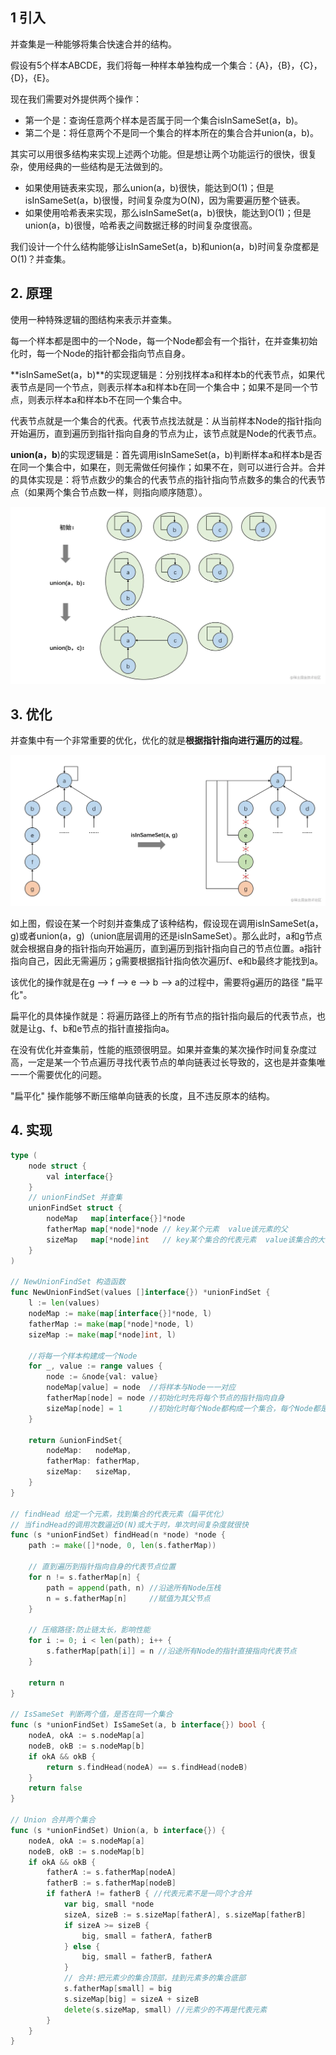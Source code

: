 ## 1  引入

并查集是一种能够将集合快速合并的结构。

假设有5个样本ABCDE，我们将每一种样本单独构成一个集合：{A}，{B}，{C}，{D}，{E}。

现在我们需要对外提供两个操作：

- 第一个是：查询任意两个样本是否属于同一个集合isInSameSet(a，b)。
- 第二个是：将任意两个不是同一个集合的样本所在的集合合并union(a，b)。

其实可以用很多结构来实现上述两个功能。但是想让两个功能运行的很快，很复杂，使用经典的一些结构是无法做到的。

- 如果使用链表来实现，那么union(a，b)很快，能达到O(1)；但是isInSameSet(a，b)很慢，时间复杂度为O(N)，因为需要遍历整个链表。
- 如果使用哈希表来实现，那么isInSameSet(a，b)很快，能达到O(1)；但是union(a，b)很慢，哈希表之间数据迁移的时间复杂度很高。

我们设计一个什么结构能够让isInSameSet(a，b)和union(a，b)时间复杂度都是O(1)？并查集。



## 2.  原理

使用一种特殊逻辑的图结构来表示并查集。

每一个样本都是图中的一个Node，每一个Node都会有一个指针，在并查集初始化时，每一个Node的指针都会指向节点自身。

**isInSameSet(a，b)**的实现逻辑是：分别找样本a和样本b的代表节点，如果代表节点是同一个节点，则表示样本a和样本b在同一个集合中；如果不是同一个节点，则表示样本a和样本b不在同一个集合中。

代表节点就是一个集合的代表。代表节点找法就是：从当前样本Node的指针指向开始遍历，直到遍历到指针指向自身的节点为止，该节点就是Node的代表节点。

**union(a，b**)的实现逻辑是：首先调用isInSameSet(a，b)判断样本a和样本b是否在同一个集合中，如果在，则无需做任何操作；如果不在，则可以进行合并。合并的具体实现是：将节点数少的集合的代表节点的指针指向节点数多的集合的代表节点（如果两个集合节点数一样，则指向顺序随意）。



![](img\并查集.png)


## 3. 优化

并查集中有一个非常重要的优化，优化的就是**根据指针指向进行遍历的过程**。

![](img\sameSet.png)

如上图，假设在某一个时刻并查集成了该种结构，假设现在调用isInSameSet(a，g)或者union(a，g)（union底层调用的还是isInSameSet）。那么此时，a和g节点就会根据自身的指针指向开始遍历，直到遍历到指针指向自己的节点位置。a指针指向自己，因此无需遍历；g需要根据指针指向依次遍历f、e和b最终才能找到a。

该优化的操作就是在g —> f —> e —> b —> a的过程中，需要将g遍历的路径 "扁平化"。

扁平化的具体操作就是：将遍历路径上的所有节点的指针指向最后的代表节点，也就是让g、f、b和e节点的指针直接指向a。

在没有优化并查集前，性能的瓶颈很明显。如果并查集的某次操作时间复杂度过高，一定是某一个节点遍历寻找代表节点的单向链表过长导致的，这也是并查集唯一一个需要优化的问题。

"扁平化" 操作能够不断压缩单向链表的长度，且不违反原本的结构。



## 4. 实现

```go
type (
	node struct {
		val interface{}
	}
	// unionFindSet 并查集
	unionFindSet struct {
		nodeMap   map[interface{}]*node
		fatherMap map[*node]*node // key某个元素  value该元素的父
		sizeMap   map[*node]int   // key某个集合的代表元素  value该集合的大小
	}
)

// NewUnionFindSet 构造函数
func NewUnionFindSet(values []interface{}) *unionFindSet {
	l := len(values)
	nodeMap := make(map[interface{}]*node, l)
	fatherMap := make(map[*node]*node, l)
	sizeMap := make(map[*node]int, l)

	//将每一个样本构建成一个Node
	for _, value := range values {
		node := &node{val: value}
		nodeMap[value] = node  //将样本与Node一一对应
		fatherMap[node] = node //初始化时先将每个节点的指针指向自身
		sizeMap[node] = 1      //初始化时每个Node都构成一个集合，每个Node都是代表Node
	}

	return &unionFindSet{
		nodeMap:   nodeMap,
		fatherMap: fatherMap,
		sizeMap:   sizeMap,
	}
}

// findHead 给定一个元素，找到集合的代表元素（扁平优化）
// 当findHead的调用次数逼近O(N)或大于时，单次时间复杂度就很快
func (s *unionFindSet) findHead(n *node) *node {
	path := make([]*node, 0, len(s.fatherMap))

	// 直到遍历到指针指向自身的代表节点位置
	for n != s.fatherMap[n] {
		path = append(path, n) //沿途所有Node压栈
		n = s.fatherMap[n]     //赋值为其父节点
	}

	// 压缩路径:防止链太长，影响性能
	for i := 0; i < len(path); i++ {
		s.fatherMap[path[i]] = n //沿途所有Node的指针直接指向代表节点
	}

	return n
}

// IsSameSet 判断两个值，是否在同一个集合
func (s *unionFindSet) IsSameSet(a, b interface{}) bool {
	nodeA, okA := s.nodeMap[a]
	nodeB, okB := s.nodeMap[b]
	if okA && okB {
		return s.findHead(nodeA) == s.findHead(nodeB)
	}
	return false
}

// Union 合并两个集合
func (s *unionFindSet) Union(a, b interface{}) {
	nodeA, okA := s.nodeMap[a]
	nodeB, okB := s.nodeMap[b]
	if okA && okB {
		fatherA := s.fatherMap[nodeA]
		fatherB := s.fatherMap[nodeB]
		if fatherA != fatherB { //代表元素不是一同个才合并
			var big, small *node
			sizeA, sizeB := s.sizeMap[fatherA], s.sizeMap[fatherB]
			if sizeA >= sizeB {
				big, small = fatherA, fatherB
			} else {
				big, small = fatherB, fatherA
			}
			// 合并:把元素少的集合顶部，挂到元素多的集合底部
			s.fatherMap[small] = big
			s.sizeMap[big] = sizeA + sizeB
			delete(s.sizeMap, small) //元素少的不再是代表元素
		}
	}
}
```

